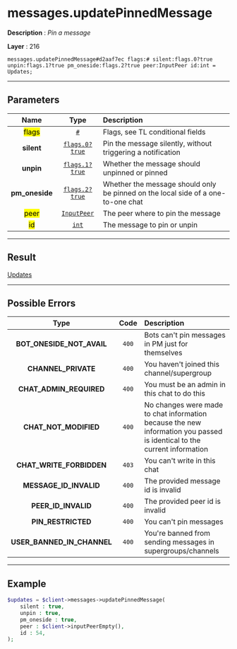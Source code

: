 # messages.updatePinnedMessage

**Description** : *Pin a message*

**Layer** : 216

```tl
messages.updatePinnedMessage#d2aaf7ec flags:# silent:flags.0?true unpin:flags.1?true pm_oneside:flags.2?true peer:InputPeer id:int = Updates;
```

---

## Parameters

| Name | Type | Description |
| :---: | :---: | :--- |
| <mark>flags</mark> | [`#`](type/#) | Flags, see TL conditional fields |
| **silent** | [`flags.0?true`](type/true) | Pin the message silently, without triggering a notification |
| **unpin** | [`flags.1?true`](type/true) | Whether the message should unpinned or pinned |
| **pm_oneside** | [`flags.2?true`](type/true) | Whether the message should only be pinned on the local side of a one-to-one chat |
| <mark>peer</mark> | [`InputPeer`](type/InputPeer) | The peer where to pin the message |
| <mark>id</mark> | [`int`](type/int) | The message to pin or unpin |

---

## Result

[Updates](type/Updates)

---

## Possible Errors

| Type | Code | Description |
| :---: | :---: | :--- |
| **BOT_ONESIDE_NOT_AVAIL** | `400` | Bots can't pin messages in PM just for themselves |
| **CHANNEL_PRIVATE** | `400` | You haven't joined this channel/supergroup |
| **CHAT_ADMIN_REQUIRED** | `400` | You must be an admin in this chat to do this |
| **CHAT_NOT_MODIFIED** | `400` | No changes were made to chat information because the new information you passed is identical to the current information |
| **CHAT_WRITE_FORBIDDEN** | `403` | You can't write in this chat |
| **MESSAGE_ID_INVALID** | `400` | The provided message id is invalid |
| **PEER_ID_INVALID** | `400` | The provided peer id is invalid |
| **PIN_RESTRICTED** | `400` | You can't pin messages |
| **USER_BANNED_IN_CHANNEL** | `400` | You're banned from sending messages in supergroups/channels |

---

## Example

```php
$updates = $client->messages->updatePinnedMessage(
	silent : true,
	unpin : true,
	pm_oneside : true,
	peer : $client->inputPeerEmpty(),
	id : 54,
);
```